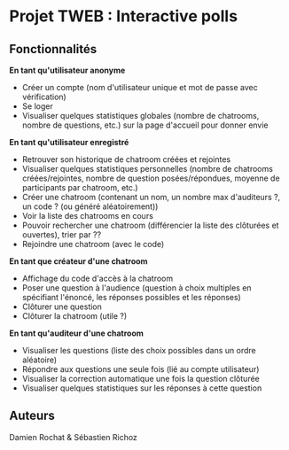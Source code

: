 # Projet TWEB : Interactive polls

## Fonctionnalités

**En tant qu'utilisateur anonyme**

- Créer un compte (nom d'utilisateur unique et mot de passe avec vérification)
- Se loger
- Visualiser quelques statistiques globales (nombre de chatrooms, nombre de questions, etc.) sur la page d'accueil pour donner envie

**En tant qu'utilisateur enregistré**

- Retrouver son historique de chatroom créées et rejointes
- Visualiser quelques statistiques personnelles (nombre de chatrooms créées/rejointes, nombre de question posées/répondues, moyenne de participants par chatroom, etc.)
- Créer une chatroom (contenant un nom, un nombre max d'auditeurs ?, un code ? (ou généré aléatoirement))
- Voir la liste des chatrooms en cours
- Pouvoir rechercher une chatroom (différencier la liste des clôturées et ouvertes), trier par ??
- Rejoindre une chatroom (avec le code)

**En tant que créateur d'une chatroom**

- Affichage du code d'accès à la chatroom
- Poser une question à l'audience (question à choix multiples en spécifiant l'énoncé, les réponses possibles et les réponses)
- Clôturer une question
- Clôturer la chatroom (utile ?)

**En tant qu'auditeur d'une chatroom**

- Visualiser les questions (liste des choix possibles dans un ordre aléatoire)
- Répondre aux questions une seule fois (lié au compte utilisateur)
- Visualiser la correction automatique une fois la question clôturée
- Visualiser quelques statistiques sur les réponses à cette question

## Auteurs

Damien Rochat & Sébastien Richoz
